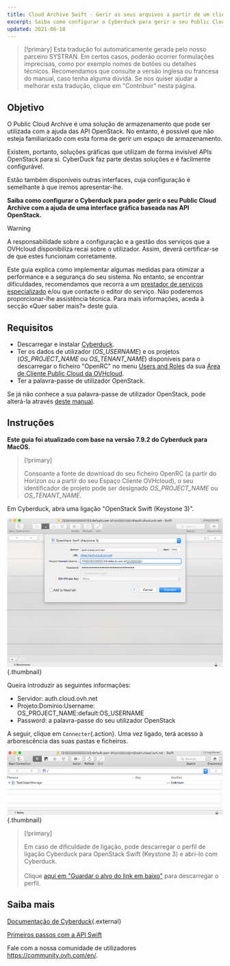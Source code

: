 ```yaml
---
title: Cloud Archive Swift - Gerir os seus arquivos a partir de um cliente Swift (Cyberduck)
excerpt: Saiba como configurar o Cyberduck para gerir o seu Public Cloud Archive
updated: 2021-06-18
---
```


> [!primary]
> Esta tradução foi automaticamente gerada pelo nosso parceiro SYSTRAN. Em certos casos, poderão ocorrer formulações imprecisas, como por exemplo nomes de botões ou detalhes técnicos. Recomendamos que consulte a versão inglesa ou francesa do manual, caso tenha alguma dúvida. Se nos quiser ajudar a melhorar esta tradução, clique em "Contribuir" nesta página.
>

## Objetivo

O Public Cloud Archive é uma solução de armazenamento que pode ser utilizada com a ajuda das API OpenStack. No entanto, é possível que não esteja familiarizado com esta forma de gerir um espaço de armazenamento.

Existem, portanto, soluções gráficas que utilizam de forma invisível APIs OpenStack para si. CyberDuck faz parte destas soluções e é facilmente configurável.

Estão também disponíveis outras interfaces, cuja configuração é semelhante à que iremos apresentar-lhe.

**Saiba como configurar o Cyberduck para poder gerir o seu Public Cloud Archive com a ajuda de uma interface gráfica baseada nas API OpenStack.**

> [!warning]
>
> A responsabilidade sobre a configuração e a gestão dos serviços que a OVHcloud disponibiliza recai sobre o utilizador. Assim, deverá certificar-se de que estes funcionam corretamente.
>
> Este guia explica como implementar algumas medidas para otimizar a performance e a segurança do seu sistema. No entanto, se encontrar dificuldades, recomendamos que recorra a um [prestador de serviços especializado](https://partner.ovhcloud.com/pt/directory/) e/ou que contacte o editor do serviço. Não poderemos proporcionar-lhe assistência técnica. Para mais informações, aceda à secção «Quer saber mais?» deste guia.
>

## Requisitos

- Descarregar e instalar [Cyberduck](https://cyberduck.io/).
- Ter os dados de utilizador (*OS_USERNAME*) e os projetos (*OS_PROJECT_NAME* ou *OS_TENANT_NAME*) disponíveis para o descarregar o ficheiro "OpenRC" no menu [Users and Roles](/pages/public_cloud/compute/loading_openstack_environment_variables#etapa-1-recuperar-as-variaveis) da sua [Área de Cliente Public Cloud da OVHcloud](https://www.ovh.com/auth/?action=gotomanager&from=https://www.ovh.pt/&ovhSubsidiary=pt).
- Ter a palavra-passe de utilizador OpenStack.

Se já não conhece a sua palavra-passe de utilizador OpenStack, pode alterá-la através [deste manual](/pages/public_cloud/compute/change_openstack_user_password_in_horizon).

## Instruções

**Este guia foi atualizado com base na versão 7.9.2 do Cyberduck para MacOS.**

> [!primary]
>
> Consoante a fonte de download do seu ficheiro OpenRC (a partir do Horizon ou a partir do seu Espaço Cliente OVHcloud), o seu identificador de projeto pode ser designado *OS_PROJECT_NAME* ou *OS_TENANT_NAME*.
>

Em Cyberduck, abra uma ligação "OpenStack Swift (Keystone 3)".

![pca-cyberduck](images/login.png){.thumbnail}

Queira introduzir as seguintes informações:

- Servidor: auth.cloud.ovh.net
- Projeto:Domínio:Username: OS_PROJECT_NAME:default:OS_USERNAME
- Password: a palavra-passe do seu utilizador OpenStack

A seguir, clique em `Connecter`{.action}. Uma vez ligado, terá acesso à arborescência das suas pastas e ficheiros.

![pca-cyberduck](images/successful-login.png){.thumbnail}

> [!primary]
>
> Em caso de dificuldade de ligação, pode descarregar o perfil de ligação Cyberduck para OpenStack Swift (Keystone 3) e abri-lo com Cyberduck.
> <br><br>Clique <a href="https://trac.cyberduck.io/browser/shelves/02.2020/profiles/default/Openstack%20Swift%20(Keystone%203).cyberduckprofile?rev=48724&order=name" download>aqui em "Guardar o alvo do link em baixo"</a> para descarregar o perfil.
>

## Saiba mais

[Documentação de Cyberduck](https://trac.cyberduck.io/wiki/help/en){.external}

[Primeiros passos com a API Swift](/pages/storage_and_backup/object_storage/pcs_getting_started_with_the_swift_api)

Fale com a nossa comunidade de utilizadores <https://community.ovh.com/en/>.
